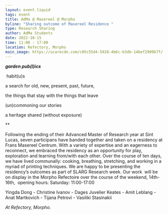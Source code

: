 ```yaml
---
layout: event.liquid
tags: event
title: AdMa @ Masereel @ Morpho
byline: "Sharing outcome of Masereel Residence "
type: Research Sharing
author: AdMa Students
date: 2022-10-15
time: 11:00 - 17:00
location: Refectory, Morpho
main_image: https://ucarecdn.com/c05c55d4-5928-4b6c-b3db-14bef2909b7f/
---
```

***garden pub(l)ics***

 habit(u)s 

a search for old, new, present, past, future, 

the things that stay with the things that leave

(un)commoning our stories 

a heritage shared (without exposure)  

\*\*

Following the ending of their Advanced Master of Research year at Sint Lucas, seven participans have banded together and taken on a residency at Frans Masereel Centrum. With a variety of expertise and an eagerness to reconnect, we embraced the residency as an opportunity for play, exploration and learning from/with each other. Over the course of ten days, we have lived communally: cooking, breathing, stretching, and working in a myriad of printing techniques. We are happy to be presenting the residency’s outcomes as part of SLARG Research week. Our work  will be on display in the Morpho Refectoire over the course of the weekend, 14th-16th,  opening hours: Saturday: 11:00-17:00

Yingda Dong - Christine Ivanov - Dages Juvelier Keates - Amit Leblang - Anat Martkovich - Tijana Petrovi - Vasiliki Stasinakii

*At Refectory, Morpho.*
